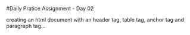 #Daily Pratice Assignment - Day 02

creating an html document with an header tag, table tag, anchor tag and paragraph tag...